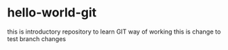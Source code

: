 # hello-world-git
this is introductory repository to learn GIT way of working
this is change to test branch changes

